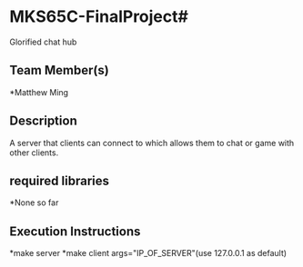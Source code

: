 # MKS65C-FinalProject#
Glorified chat hub 
## Team Member(s)
*Matthew Ming
## Description
A server that clients can connect to which allows them to chat or game with other clients.
## required libraries
*None so far
## Execution Instructions
*make server
*make client args="IP_OF_SERVER"(use 127.0.0.1 as default)

